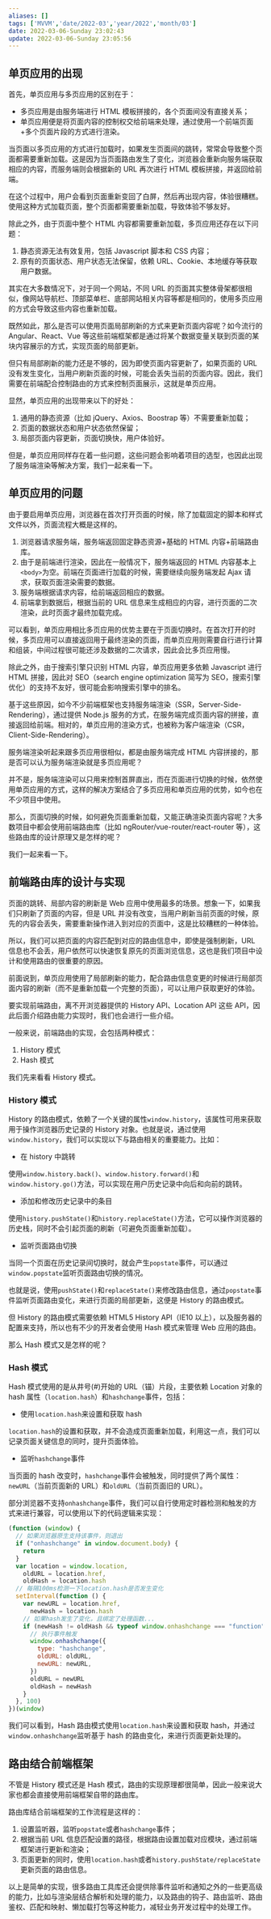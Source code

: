 ```yaml
---
aliases: []
tags: ['MVVM','date/2022-03','year/2022','month/03']
date: 2022-03-06-Sunday 23:02:43
update: 2022-03-06-Sunday 23:05:56
---
```


## 单页应用的出现

首先，单页应用与多页应用的区别在于：

- 多页应用是由服务端进行 HTML 模板拼接的，各个页面间没有直接关系；
- 单页应用便是将页面内容的控制权交给前端来处理，通过使用一个前端页面+多个页面片段的方式进行渲染。

当页面以多页应用的方式进行加载时，如果发生页面间的跳转，常常会导致整个页面都需要重新加载。这是因为当页面路由发生了变化，浏览器会重新向服务端获取相应的内容，而服务端则会根据新的 URL 再次进行 HTML 模板拼接，并返回给前端。

在这个过程中，用户会看到页面重新变回了白屏，然后再出现内容，体验很糟糕。使用这种方式加载页面，整个页面都需要重新加载，导致体验不够友好。

除此之外，由于页面中整个 HTML 内容都需要重新加载，多页应用还存在以下问题：

1. 静态资源无法有效复用，包括 Javascript 脚本和 CSS 内容；
2. 原有的页面状态、用户状态无法保留，依赖 URL、Cookie、本地缓存等获取用户数据。

其实在大多数情况下，对于同一个网站，不同 URL 的页面其实整体骨架都很相似，像网站导航栏、顶部菜单栏、底部网站相关内容等都是相同的，使用多页应用的方式会导致这些内容也重新加载。

既然如此，那么是否可以使用页面局部刷新的方式来更新页面内容呢？如今流行的 Angular、React、Vue 等这些前端框架都是通过将某个数据变量关联到页面的某块内容展示的方式，实现页面的局部更新。

但只有局部刷新的能力还是不够的，因为即使页面内容更新了，如果页面的 URL 没有发生变化，当用户刷新页面的时候，可能会丢失当前的页面内容。因此，我们需要在前端配合控制路由的方式来控制页面展示，这就是单页应用。

显然，单页应用的出现带来以下的好处：

1. 通用的静态资源（比如 jQuery、Axios、Boostrap 等）不需要重新加载；
2. 页面的数据状态和用户状态依然保留；
3. 局部页面内容更新，页面切换快，用户体验好。

但是，单页应用同样存在着一些问题，这些问题会影响着项目的选型，也因此出现了服务端渲染等解决方案，我们一起来看一下。

## 单页应用的问题

由于要启用单页应用，浏览器在首次打开页面的时候，除了加载固定的脚本和样式文件以外，页面流程大概是这样的。

1. 浏览器请求服务端，服务端返回固定静态资源+基础的 HTML 内容+前端路由库。
2. 由于是前端进行渲染，因此在一般情况下，服务端返回的 HTML 内容基本上`<body>`为空。前端在页面进行加载的时候，需要继续向服务端发起 Ajax 请求，获取页面渲染需要的数据。
3. 服务端根据请求内容，给前端返回相应的数据。
4. 前端拿到数据后，根据当前的 URL 信息来生成相应的内容，进行页面的二次渲染，此时页面才最终加载完成。

可以看到，单页应用相比多页应用的优势主要在于页面切换时。在首次打开的时候，多页应用可以直接返回用于最终渲染的页面，而单页应用则需要自行进行计算和组装，中间过程很可能还涉及数据的二次请求，因此会比多页应用慢。

除此之外，由于搜索引擎只识别 HTML 内容，单页应用更多依赖 Javascript 进行 HTML 拼接，因此对 SEO（search engine optimization 简写为 SEO，搜索引擎优化）的支持不友好，很可能会影响搜索引擎中的排名。

基于这些原因，如今不少前端框架也支持服务端渲染（SSR，Server-Side-Rendering），通过提供 Node.js 服务的方式，在服务端完成页面内容的拼接，直接返回给前端。相对的，单页应用的渲染方式，也被称为客户端渲染（CSR，Client-Side-Rendering）。

服务端渲染听起来跟多页应用很相似，都是由服务端完成 HTML 内容拼接的，那是否可以认为服务端渲染就是多页应用呢？

并不是，服务端渲染可以只用来控制首屏直出，而在页面进行切换的时候，依然使用单页应用的方式，这样的解决方案结合了多页应用和单页应用的优势，如今也在不少项目中使用。

那么，页面切换的时候，如何避免页面重新加载，又能正确渲染页面内容呢？大多数项目中都会使用前端路由库（比如 ngRouter/vue-router/react-router 等），这些路由库的设计原理又是怎样的呢？

我们一起来看一下。

## 前端路由库的设计与实现

页面的跳转、局部内容的刷新是 Web 应用中使用最多的场景。想象一下，如果我们只刷新了页面的内容，但是 URL 并没有改变，当用户刷新当前页面的时候，原先的内容会丢失，需要重新操作进入到对应的页面中，这是比较糟糕的一种体验。

所以，我们可以把页面的内容匹配到对应的路由信息中，即使是强制刷新，URL 信息也不会丢，用户依然可以快速恢复原先的页面浏览信息，这也是我们项目中设计和使用路由的很重要的原因。

前面说到，单页应用使用了局部刷新的能力，配合路由信息变更的时候进行局部页面内容的刷新（而不是重新加载一个完整的页面），可以让用户获取更好的体验。

要实现前端路由，离不开浏览器提供的 History API、Location API 这些 API，因此后面介绍路由能力实现时，我们也会进行一些介绍。

一般来说，前端路由的实现，会包括两种模式：

1. History 模式
2. Hash 模式

我们先来看看 History 模式。

### History 模式

History 的路由模式，依赖了一个关键的属性`window.history`，该属性可用来获取用于操作浏览器历史记录的 History 对象。也就是说，通过使用`window.history`，我们可以实现以下与路由相关的重要能力。比如：

- 在 history 中跳转

使用`window.history.back()`、`window.history.forward()`和`window.history.go()`方法，可以实现在用户历史记录中向后和向前的跳转。

- 添加和修改历史记录中的条目

使用`history.pushState()`和`history.replaceState()`方法，它可以操作浏览器的历史栈，同时不会引起页面的刷新（可避免页面重新加载）。

- 监听页面路由切换

当同一个页面在历史记录间切换时，就会产生`popstate`事件，可以通过`window.popstate`监听页面路由切换的情况。

也就是说，使用`pushState()`和`replaceState()`来修改路由信息，通过`popstate`事件监听页面路由变化，来进行页面的局部更新，这便是 History 的路由模式。

但 History 的路由模式需要依赖 HTML5 History API（IE10 以上），以及服务器的配置来支持，所以也有不少的开发者会使用 Hash 模式来管理 Web 应用的路由。

那么 Hash 模式又是怎样的呢？

### Hash 模式

Hash 模式使用的是从井号(#)开始的 URL（锚）片段，主要依赖 Location 对象的 hash 属性（`location.hash`）和`hashchange`事件，包括：

- 使用`location.hash`来设置和获取 hash

`location.hash`的设置和获取，并不会造成页面重新加载，利用这一点，我们可以记录页面关键信息的同时，提升页面体验。

- 监听`hashchange`事件

当页面的 hash 改变时，`hashchange`事件会被触发，同时提供了两个属性：`newURL`（当前页面新的 URL）和`oldURL`（当前页面旧的 URL）。

部分浏览器不支持`onhashchange`事件，我们可以自行使用定时器检测和触发的方式来进行兼容，可以使用以下的代码逻辑来实现：

```js
(function (window) {
  // 如果浏览器原生支持该事件，则退出
  if ("onhashchange" in window.document.body) {
    return
  }
  var location = window.location,
    oldURL = location.href,
    oldHash = location.hash
  // 每隔100ms检测一下location.hash是否发生变化
  setInterval(function () {
    var newURL = location.href,
      newHash = location.hash
    // 如果hash发生了变化，且绑定了处理函数...
    if (newHash != oldHash && typeof window.onhashchange === "function") {
      // 执行事件触发
      window.onhashchange({
        type: "hashchange",
        oldURL: oldURL,
        newURL: newURL,
      })
      oldURL = newURL
      oldHash = newHash
    }
  }, 100)
})(window)
```

我们可以看到，Hash 路由模式使用`location.hash`来设置和获取 hash，并通过`window.onhashchange`监听基于 hash 的路由变化，来进行页面更新处理的。

## 路由结合前端框架

不管是 History 模式还是 Hash 模式，路由的实现原理都很简单，因此一般来说大家也都会直接使用前端框架自带的路由库。

路由库结合前端框架的工作流程是这样的：

1. 设置监听器，监听`popstate`或者`hashchange`事件；
2. 根据当前 URL 信息匹配设置的路径，根据路由设置加载对应模块，通过前端框架进行更新和渲染；
3. 页面更新的同时，使用`location.hash`或者`history.pushState/replaceState`更新页面的路由信息。

以上是简单的实现，很多路由工具库还会提供除事件监听和通知之外的一些更高级的能力，比如与渲染层结合解析和处理的能力，以及路由的钩子、路由监听、路由鉴权、匹配和映射、懒加载打包等这种能力，减轻业务开发过程中的处理工作。
